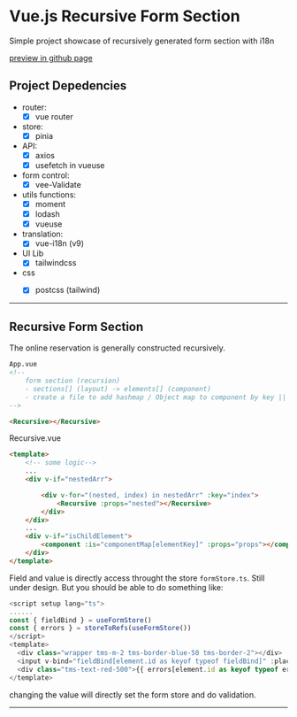 # Vue.js Recursive Form Section
Simple project showcase of recursively generated form section with i18n

<a href="https://shino369.github.io/vue-recursive-form-template/">preview in github page</a>

## Project Depedencies
- router:
  - [x] vue router
- store:
  - [x] pinia
- API: 
  - [x] axios
  - [x] usefetch in vueuse
- form control:
  - [x] vee-Validate
- utils functions:
  - [x] moment
  - [x] lodash
  - [x] vueuse
- translation:
  - [x] vue-i18n (v9)
- UI Lib
  - [x] tailwindcss
- css
  - [x] postcss (tailwind)


---
## Recursive Form Section
The online reservation is generally constructed recursively.

```html
App.vue
<!-- 
	form section (recursion)
	- sections[] (layout) -> elements[] (component)
	- create a file to add hashmap / Object map to component by key || a stupid way: hardcode the component by if else 
-->

<Recursive></Recursive>
```

Recursive.vue
```html
<template>
	<!-- some logic-->
	...
	<div v-if="nestedArr">

		<div v-for="(nested, index) in nestedArr" :key="index">
			<Recursive :props="nested"></Recursive>
		</div>
	</div>
	...
	<div v-if="isChildElement">
		<component :is="componentMap[elementKey]" :props="props"></component>
	</div>
</template>
```

Field and value is directly access throught the store `formStore.ts`. Still under design. But you should be able to do something like:
```ts
<script setup lang="ts">
......
const { fieldBind } = useFormStore()
const { errors } = storeToRefs(useFormStore())
</script>
<template>
  <div class="wrapper tms-m-2 tms-border-blue-50 tms-border-2"></div>
  <input v-bind="fieldBind[element.id as keyof typeof fieldBind]" :placeholder="element[`name_l${locale.LangKey}`]" />
  <div class="tms-text-red-500">{{ errors[element.id as keyof typeof errors] }}</div>
</template>
```

changing the value will directly set the form store and do validation.

---
